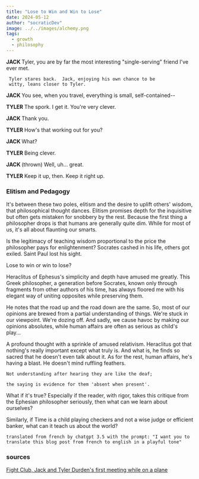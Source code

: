 ```yaml
---
title: "Lose to Win and Win to Lose"
date: 2024-05-12
author: "socraticDev"
image: ../../images/alchemy.png
tags:
  - growth
  - philosophy
---
```


<b> JACK
</b> Tyler, you are by far the most
interesting "single-serving" friend
I've ever met.

     Tyler stares back.  Jack, enjoying his own chance to be
     witty, leans closer to Tyler.

<b> JACK
</b> You see, when you travel, everything
is small, self-contained--

<b> TYLER
</b> The spork. I get it. You're very
clever.

<b> JACK
</b> Thank you.

<b> TYLER
</b> How's that working out for you?

<b> JACK
</b> What?

<b> TYLER
</b> Being clever.

<b> JACK
</b> (thrown)
Well, uh... great.

<b> TYLER
</b> Keep it up, then. Keep it right up.

### Elitism and Pedagogy

It's between these two poles, elitism and the desire to uplift others' wisdom, that philosophical thought dances. Elitism promises depth for the inquisitive but often gets mistaken for snobbery by the rest. Because the first thing a philosopher drops is that humans are generally quite dim. While for most of us, it's all about flaunting our smarts.

Is the legitimacy of teaching wisdom proportional to the price the philosopher pays for enlightenment? Socrates cashed in his life, others got exiled. Saint Paul lost his sight.

Lose to win or win to lose?

Heraclitus of Ephesus's simplicity and depth have amused me greatly. This Greek philosopher, a generation before Socrates, known only through fragments from other authors of his time, has always floored me with his elegant way of uniting opposites while preserving them.

He notes that the road up and the road down are the same. So, most of our opinions are brewed from a partial understanding of things. We're stuck in our viewpoint. We're dozing off. And sadly, we cause havoc by making our opinions absolutes, while human affairs are often as serious as child's play...

A profound thought with a sprinkle of amused relativism. Heraclitus got that nothing's really important except what truly is. And what is, he finds so sacred that he doesn't even talk about it. As for the rest, human affairs, he's having a blast. He doesn't mind ruffling feathers.

    Not understanding after hearing they are like the deaf; 
    
    the saying is evidence for them 'absent when present'.

What if it's true? Especially if the reader, with rigor, takes this critique from the Ephesian philosopher seriously, then what can we learn about ourselves?

Similarly, if Time is a child playing checkers and not a wise judge or efficient banker, what can it teach us about the world?

`translated from french by chatgpt 3.5 with the prompt: "I want you to
translate this blog post from french to english in a playful tone"`

###  sources

[Fight Club, Jack and Tyler Durden's first meeting while on a plane](https://imsdb.com/scripts/Fight-Club.html)